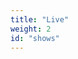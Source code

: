 ```yaml
---
title: "Live"
weight: 2
id: "shows"
---
```


<div class="show-list">
<script charset="utf-8" src="https://widgetv3.bandsintown.com/main.min.js"></script>
<a class="bit-widget-initializer"
data-artist-name="id_15543107"
data-events-to-display=""
data-background-color="rgba(255,255,255,0.2)"
data-separator-color="#DDDDDD"
data-text-color="rgba(78,78,78,1)"
data-font="Helvetica"
data-auto-style="true"
data-button-label-capitalization="capitalize"
data-header-capitalization="uppercase"
data-location-capitalization="capitalize"
data-venue-capitalization="capitalize"
data-display-local-dates="false"
data-local-dates-position="tab"
data-display-past-dates="true"
data-display-details="false"
data-display-lineup="false"
data-display-start-time="false"
data-social-share-icon="false"
data-display-limit="all"
data-date-format="DD. MMMM YYYY"
data-date-orientation="horizontal"
data-date-border-color="#4A4A4A"
data-date-border-width="1px"
data-date-capitalization="capitalize"
data-date-border-radius="10px"
data-event-ticket-cta-size="small"
data-event-custom-ticket-text=""
data-event-ticket-text="TICKETS"
data-event-ticket-icon="false"
data-event-ticket-cta-text-color="#FFFFFF"
data-event-ticket-cta-bg-color="rgba(78,78,78,1)"
data-event-ticket-cta-border-color="rgba(78,78,78,1)"
data-event-ticket-cta-border-width="0px"
data-event-ticket-cta-border-radius="4px"
data-sold-out-button-text-color="#FFFFFF"
data-sold-out-button-background-color="rgba(208,2,27,1)"
data-sold-out-button-border-color="rgba(78,78,78,1)"
data-sold-out-button-clickable="true"
data-event-rsvp-position="left"
data-event-rsvp-cta-size="small"
data-event-rsvp-only-show-icon="true"
data-event-rsvp-text="Erinnere mich"
data-event-rsvp-icon="true"
data-event-rsvp-cta-text-color="rgba(78,78,78,1)"
data-event-rsvp-cta-bg-color="#FFFFFF"
data-event-rsvp-cta-border-color="rgba(78,78,78,1)"
data-event-rsvp-cta-border-width="1px"
data-event-rsvp-cta-border-radius="4px"
data-follow-section-position="hidden"
data-play-my-city-position="hidden"
data-language="de"
data-layout-breakpoint="200"
data-bit-logo-position="hidden"
></a>
</div>
